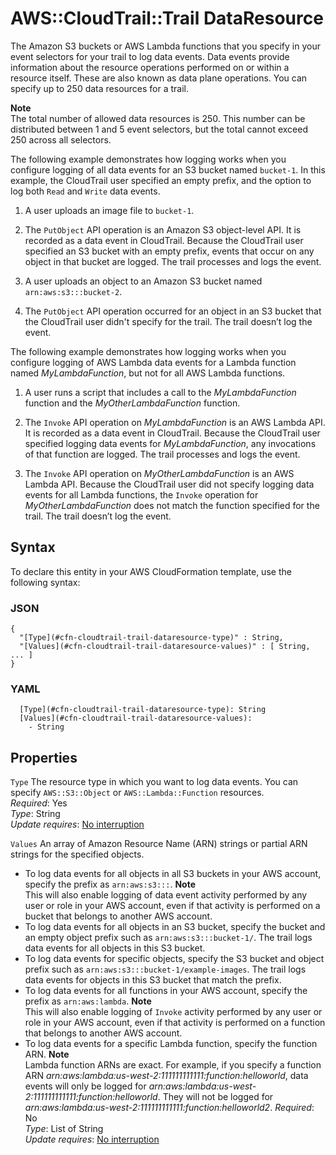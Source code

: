 # AWS::CloudTrail::Trail DataResource<a name="aws-properties-cloudtrail-trail-dataresource"></a>

The Amazon S3 buckets or AWS Lambda functions that you specify in your event selectors for your trail to log data events\. Data events provide information about the resource operations performed on or within a resource itself\. These are also known as data plane operations\. You can specify up to 250 data resources for a trail\.

**Note**  
The total number of allowed data resources is 250\. This number can be distributed between 1 and 5 event selectors, but the total cannot exceed 250 across all selectors\.

The following example demonstrates how logging works when you configure logging of all data events for an S3 bucket named `bucket-1`\. In this example, the CloudTrail user specified an empty prefix, and the option to log both `Read` and `Write` data events\.

1. A user uploads an image file to `bucket-1`\.

1. The `PutObject` API operation is an Amazon S3 object\-level API\. It is recorded as a data event in CloudTrail\. Because the CloudTrail user specified an S3 bucket with an empty prefix, events that occur on any object in that bucket are logged\. The trail processes and logs the event\.

1. A user uploads an object to an Amazon S3 bucket named `arn:aws:s3:::bucket-2`\.

1. The `PutObject` API operation occurred for an object in an S3 bucket that the CloudTrail user didn't specify for the trail\. The trail doesn’t log the event\.

The following example demonstrates how logging works when you configure logging of AWS Lambda data events for a Lambda function named *MyLambdaFunction*, but not for all AWS Lambda functions\.

1. A user runs a script that includes a call to the *MyLambdaFunction* function and the *MyOtherLambdaFunction* function\.

1. The `Invoke` API operation on *MyLambdaFunction* is an AWS Lambda API\. It is recorded as a data event in CloudTrail\. Because the CloudTrail user specified logging data events for *MyLambdaFunction*, any invocations of that function are logged\. The trail processes and logs the event\. 

1. The `Invoke` API operation on *MyOtherLambdaFunction* is an AWS Lambda API\. Because the CloudTrail user did not specify logging data events for all Lambda functions, the `Invoke` operation for *MyOtherLambdaFunction* does not match the function specified for the trail\. The trail doesn’t log the event\. 

## Syntax<a name="aws-properties-cloudtrail-trail-dataresource-syntax"></a>

To declare this entity in your AWS CloudFormation template, use the following syntax:

### JSON<a name="aws-properties-cloudtrail-trail-dataresource-syntax.json"></a>

```
{
  "[Type](#cfn-cloudtrail-trail-dataresource-type)" : String,
  "[Values](#cfn-cloudtrail-trail-dataresource-values)" : [ String, ... ]
}
```

### YAML<a name="aws-properties-cloudtrail-trail-dataresource-syntax.yaml"></a>

```
  [Type](#cfn-cloudtrail-trail-dataresource-type): String
  [Values](#cfn-cloudtrail-trail-dataresource-values): 
    - String
```

## Properties<a name="aws-properties-cloudtrail-trail-dataresource-properties"></a>

`Type`  <a name="cfn-cloudtrail-trail-dataresource-type"></a>
The resource type in which you want to log data events\. You can specify `AWS::S3::Object` or `AWS::Lambda::Function` resources\.  
*Required*: Yes  
*Type*: String  
*Update requires*: [No interruption](https://docs.aws.amazon.com/AWSCloudFormation/latest/UserGuide/using-cfn-updating-stacks-update-behaviors.html#update-no-interrupt)

`Values`  <a name="cfn-cloudtrail-trail-dataresource-values"></a>
An array of Amazon Resource Name \(ARN\) strings or partial ARN strings for the specified objects\.  
+ To log data events for all objects in all S3 buckets in your AWS account, specify the prefix as `arn:aws:s3:::`\. 
**Note**  
This will also enable logging of data event activity performed by any user or role in your AWS account, even if that activity is performed on a bucket that belongs to another AWS account\. 
+ To log data events for all objects in an S3 bucket, specify the bucket and an empty object prefix such as `arn:aws:s3:::bucket-1/`\. The trail logs data events for all objects in this S3 bucket\.
+ To log data events for specific objects, specify the S3 bucket and object prefix such as `arn:aws:s3:::bucket-1/example-images`\. The trail logs data events for objects in this S3 bucket that match the prefix\.
+ To log data events for all functions in your AWS account, specify the prefix as `arn:aws:lambda`\.
**Note**  
This will also enable logging of `Invoke` activity performed by any user or role in your AWS account, even if that activity is performed on a function that belongs to another AWS account\. 
+ To log data events for a specific Lambda function, specify the function ARN\.
**Note**  
Lambda function ARNs are exact\. For example, if you specify a function ARN *arn:aws:lambda:us\-west\-2:111111111111:function:helloworld*, data events will only be logged for *arn:aws:lambda:us\-west\-2:111111111111:function:helloworld*\. They will not be logged for *arn:aws:lambda:us\-west\-2:111111111111:function:helloworld2*\.
*Required*: No  
*Type*: List of String  
*Update requires*: [No interruption](https://docs.aws.amazon.com/AWSCloudFormation/latest/UserGuide/using-cfn-updating-stacks-update-behaviors.html#update-no-interrupt)